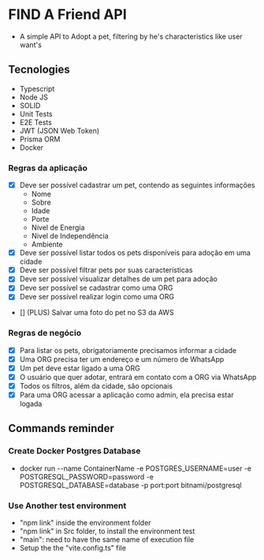 # FIND A Friend API

- A simple API to Adopt a pet, filtering by he's characteristics like user want's

## Tecnologies

- Typescript
- Node JS
- SOLID
- Unit Tests
- E2E Tests
- JWT (JSON Web Token)
- Prisma ORM
- Docker

### Regras da aplicação

- [x] Deve ser possível cadastrar um pet, contendo as seguintes informações
    - Nome
    - Sobre
    - Idade
    - Porte
    - Nivel de Energia
    - Nivel de Independência
    - Ambiente
- [x] Deve ser possível listar todos os pets disponíveis para adoção em uma cidade
- [x] Deve ser possível filtrar pets por suas características
- [x] Deve ser possível visualizar detalhes de um pet para adoção
- [x] Deve ser possível se cadastrar como uma ORG
- [x] Deve ser possível realizar login como uma ORG   
- [] (PLUS) Salvar uma foto do pet no S3 da AWS 

### Regras de negócio

- [x] Para listar os pets, obrigatoriamente precisamos informar a cidade
- [x] Uma ORG precisa ter um endereço e um número de WhatsApp
- [x] Um pet deve estar ligado a uma ORG
- [x] O usuário que quer adotar, entrará em contato com a ORG via WhatsApp
- [x] Todos os filtros, além da cidade, são opcionais
- [x] Para uma ORG acessar a aplicação como admin, ela precisa estar logada

## Commands reminder

### Create Docker Postgres Database
- docker run --name ContainerName -e POSTGRES_USERNAME=user -e POSTGRESQL_PASSWORD=password -e POSTGRESQL_DATABASE=database -p port:port bitnami/postgresql

### Use Another test environment

- "npm link" inside the environment folder
- "npm link" in Src folder, to install the environment test
- "main": need to have the same name of execution file
- Setup the the "vite.config.ts" file
